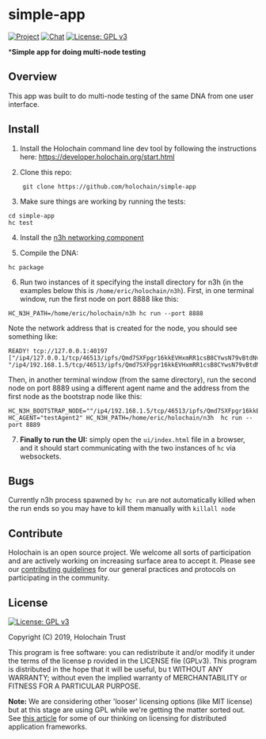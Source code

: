 # simple-app

[![Project](https://img.shields.io/badge/project-holochain-blue.svg?style=flat-square)](http://holochain.org/)
[![Chat](https://img.shields.io/badge/chat-chat%2eholochain%2enet-blue.svg?style=flat-square)](https://chat.holochain.net)
[![License: GPL v3](https://img.shields.io/badge/License-GPL%20v3-blue.svg)](http://www.gnu.org/licenses/gpl-3.0)

***Simple app for doing multi-node testing**

## Overview

This app was built to do multi-node testing of the same DNA from one user interface.

## Install

1. Install the Holochain command line dev tool by following the instructions here: https://developer.holochain.org/start.html

2. Clone this repo:
```shell
    git clone https://github.com/holochain/simple-app
```

3. Make sure things are working by running the tests:

```shell
cd simple-app
hc test
```

4. Install the [n3h networking component](https://github.com/holochain/n3h)

5. Compile the DNA:

```shell
hc package
```

6. Run two instances of it specifying the install directory for n3h (in the examples below this is `/home/eric/holochain/n3h`). First, in one terminal window, run the first node on port 8888 like this:

```shell
HC_N3H_PATH=/home/eric/holochain/n3h hc run --port 8888
```
Note the network address that is created for the node, you should see something like:

``` shell
READY! tcp://127.0.0.1:40197 ["/ip4/127.0.0.1/tcp/46513/ipfs/Qmd7SXFpgr16kkEVHxmRR1csB8CYwsN79vBtdNvmKQBBwi", "/ip4/192.168.1.5/tcp/46513/ipfs/Qmd7SXFpgr16kkEVHxmRR1csB8CYwsN79vBtdNvmKQBBwi"]
```

Then, in another terminal window (from the same directory), run the second node on port 8889 using a different agent name and the address from the first node as the bootstrap node like this:
```shell
HC_N3H_BOOTSTRAP_NODE=""/ip4/192.168.1.5/tcp/46513/ipfs/Qmd7SXFpgr16kkEVHxmRR1csB8CYwsN79vBtdNvmKQBBwi" HC_AGENT="testAgent2" HC_N3H_PATH=/home/eric/holochain/n3h  hc run --port 8889
```

7. **Finally to run the UI:** simply open the `ui/index.html` file in a browser, and it should start communicating with the two instances of `hc` via websockets.

## Bugs
Currently n3h process spawned by `hc run` are not automatically killed when the run ends so you may have to kill them manually with `killall node`

## Contribute
Holochain is an open source project.  We welcome all sorts of participation and are actively working on increasing surface area to accept it.  Please see our [contributing guidelines](https://github.com/holochain/org/blob/master/CONTRIBUTING.md) for our general practices and protocols on participating in the community.

## License
[![License: GPL v3](https://img.shields.io/badge/License-GPL%20v3-blue.svg)](http://www.gnu.org/licenses/gpl-3.0)

Copyright (C) 2019, Holochain Trust

This program is free software: you can redistribute it and/or modify it under the terms of the license p
rovided in the LICENSE file (GPLv3).  This program is distributed in the hope that it will be useful, bu
t WITHOUT ANY WARRANTY; without even the implied warranty of MERCHANTABILITY or FITNESS FOR A PARTICULAR
 PURPOSE.

**Note:** We are considering other 'looser' licensing options (like MIT license) but at this stage are using GPL while we're getting the matter sorted out.  See [this article](https://medium.com/holochain/licensing-needs-for-truly-p2p-software-a3e0fa42be6c) for some of our thinking on licensing for distributed application frameworks.
